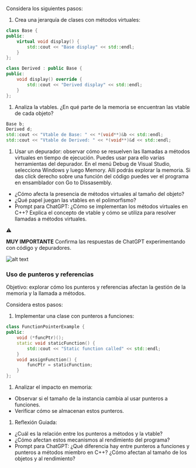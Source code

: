 Considera los siguientes pasos:

1. Crea una jerarquía de clases con métodos virtuales:

```cpp
class Base {
public:
    virtual void display() {
        std::cout << "Base display" << std::endl;
    }
};

class Derived : public Base {
public:
    void display() override {
        std::cout << "Derived display" << std::endl;
    }
};
```

1. Analiza la vtables. ¿En qué parte de la memoria se encuentran las vtable de cada objeto?

```cpp
Base b;
Derived d;
std::cout << "Vtable de Base: " << *(void**)&b << std::endl;
std::cout << "Vtable de Derived: " << *(void**)&d << std::endl;
```

1. Usar un depurador: observar cómo se resuelven las llamadas a métodos virtuales en tiempo de ejecución. Puedes usar para ello varias herramientas del depurador. En el menú Debug de Visual Studio, selecciona Windows y luego Memory. Allí podrás explorar la memoria. Si das click derecho sobre una función del código puedes ver el programa en ensamblador con Go to Dissasembly.
- ¿Cómo afecta la presencia de métodos virtuales al tamaño del objeto?
- ¿Qué papel juegan las vtables en el polimorfismo?
- Prompt para ChatGPT: ¿Cómo se implementan los métodos virtuales en C++? Explica el concepto de vtable y cómo se utiliza para resolver llamadas a métodos virtuales.

<aside>
⚠️

**MUY IMPORTANTE**
Confirma las respuestas de ChatGPT experimentando con código y depuradores.

</aside>

![alt text](SESION2.1SAMUEL.jpg)

### Uso de punteros y referencias

Objetivo: explorar cómo los punteros y referencias afectan la gestión de la memoria y la llamada a métodos.

Considera estos pasos:

1. Implementar una clase con punteros a funciones:

```cpp
class FunctionPointerExample {
public:
    void (*funcPtr)();
    static void staticFunction() {
        std::cout << "Static function called" << std::endl;
    }
    void assignFunction() {
        funcPtr = staticFunction;
    }
};
```

1. Analizar el impacto en memoria:
- Observar si el tamaño de la instancia cambia al usar punteros a funciones.
- Verificar cómo se almacenan estos punteros.
1. Reflexión Guiada:
- ¿Cuál es la relación entre los punteros a métodos y la vtable?
- ¿Cómo afectan estos mecanismos al rendimiento del programa?
- Prompt para ChatGPT: ¿Qué diferencia hay entre punteros a funciones y punteros a métodos miembro en C++? ¿Cómo afectan al tamaño de los objetos y al rendimiento?